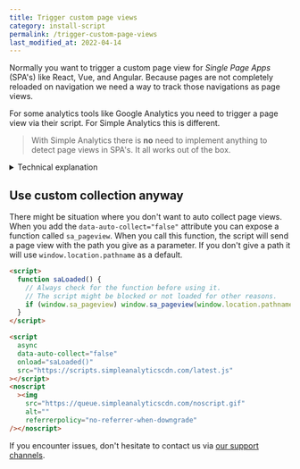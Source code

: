 ```yaml
---
title: Trigger custom page views
category: install-script
permalink: /trigger-custom-page-views
last_modified_at: 2022-04-14
---
```


Normally you want to trigger a custom page view for _Single Page Apps_ (SPA's) like React, Vue, and Angular. Because pages are not completely reloaded on navigation we need a way to track those navigations as page views.

For some analytics tools like Google Analytics you need to trigger a page view via their script. For Simple Analytics this is different.

> With Simple Analytics there is **no** need to implement anything to detect page views in SPA's. It all works out of the box.

<details>
<summary>Technical explanation</summary>
<div markdown="1">

We make this work by overwriting the native `pushState`-function of the browser.

```js
// We check if the browser supports pushState
if (history.pushState && Event && dispatchEvent) {
  // We create a listener based on the original browser feature
  var stateListener = function (type) {
    var orig = history[type];
    return function () {
      var rv = orig.apply(this, arguments);
      var event = new Event(type);
      event.arguments = arguments;
      dispatchEvent(event);
      return rv;
    };
  };

  // We connect our own created a listener to the pushState feature
  history.pushState = stateListener("pushState");

  // Now we can listen for pushState events and keep the original feature of the browser working
  window.addEventListener("pushState", function () {
    // Here we trigger the page view
  });
}
```

You can read our source code [on GitHub](https://github.com/simpleanalytics/scripts/blob/4ad5c1b6cb4c42ae2e483dc43a578e25399d53a4/src/default.js#L120-L137).

</div>
</details>

## Use custom collection anyway

There might be situation where you don't want to auto collect page views. When you add the `data-auto-collect="false"` attribute you can expose a function called `sa_pageview`. When you call this function, the script will send a page view with the path you give as a parameter. If you don't give a path it will use `window.location.pathname` as a default.

```html
<script>
  function saLoaded() {
    // Always check for the function before using it.
    // The script might be blocked or not loaded for other reasons.
    if (window.sa_pageview) window.sa_pageview(window.location.pathname);
  }
</script>

<script
  async
  data-auto-collect="false"
  onload="saLoaded()"
  src="https://scripts.simpleanalyticscdn.com/latest.js"
></script>
<noscript
  ><img
    src="https://queue.simpleanalyticscdn.com/noscript.gif"
    alt=""
    referrerpolicy="no-referrer-when-downgrade"
/></noscript>
```

If you encounter issues, don't hesitate to contact us via [our support channels](https://simpleanalytics.com/contact).
